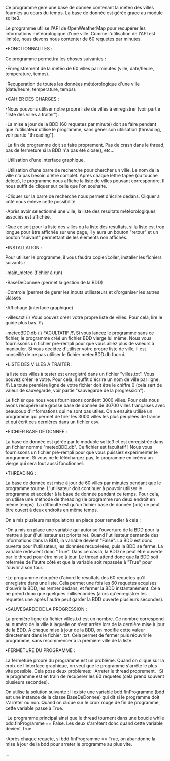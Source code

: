 Ce programme gère une base de donnée contenant la météo des villes fournies au cours du temps. La base de donnée est gérée grace au module sqlite3.

Le programme utilise l'API de OpenWeatherMap pour recupérer les informations météorologique d'une ville. Comme l'utilisation de l'API est limitée, nous devons nous contenter de 60 requetes par minutes.


•FONCTIONNALITES :

Ce programme permettra les choses suivantes :

-Enregistrement de la météo de 60 villes par minutes (ville, date/heure, temperature, temps).

-Recuperation de toutes les données météorologique d'une ville (date/heure, temperature, temps).


•CAHIER DES CHARGES :

-Nous pouvons utiliser notre propre liste de villes à enregistrer (voir partie "liste des villes à traiter").

-La mise a jour de la BDD (60 requetes par minute) doit se faire pendant que l'utilisateur utilise le programme, sans géner son utilisation (threading, voir partie "threading").

-La fin de programme doit se faire proprement. Pas de crash dans le thread, pas de fermeture si la BDD n'a pas été close(), etc...

-Utilisation d'une interface graphique.

-Utilisation d'une barre de recherche pour chercher un ville. Le nom de la ville n'a pas besoin d'être complet. Après chaque lettre tapée (ou touche delete), le programme nous affiche la liste de villes pouvant correspondre. Il nous suffit de cliquer sur celle que l'on souhaite.

-Cliquer sur la barre de recherche nous permet d'écrire dedans. Cliquer à côté nous enlève cette possibilité.

-Après avoir selectionné une ville, la liste des resultats météorologiques associés est affichée.

-Que ce soit pour la liste des villes ou la liste des resultats, si la liste est trop longue pour être affichée sur une page, il y aura un bouton "retour" et un bouton "suivant" permettant de les éléments non affichés.


•INSTALLATION :

Pour utiliser le programme, il vous faudra copier/coller, installer les fichiers suivants :

-main_meteo (fichier à run)

-BaseDeDonnee (permet la gestion de la BDD)

-Controle (permet de gerer les inputs utilisateurs et d'organiser les autres classes

-Affichage (interface graphique)

-villes.txt /!\ Vous pouvez creer votre propre liste de villes. Pour cela, lire le guide plus bas. /!\

-meteoBDD.db /!\ FACULTATIF /!\ Si vous lancez le programme sans ce fichier, le programme créé un fichier BDD vierge lui même. Nous vous fournissons un fichier pré-rempli pour que vous aillez plus de valeurs à manipuler. Si vous décidez d'utiliser votre propre liste de ville, il est conseillé de ne pas utiliser le fichier meteoBDD.db fourni.


•LISTE DES VILLES A TRAITER :

la liste des villes à tester est enregistré dans un fichier "villes.txt". Vous pouvez créer le votre. Pour cela, il suffit d'écrire un nom de ville par ligne. /!\ La toute première ligne de votre fichier doit être le chiffre 0 (cela sert de valeur de sauvegarde, voir partie "sauvegarde de la progression").

Le fichier que nous vous fournissons contient 3000 villes. Pour cela nous avons récupéré une grosse base de donnée de 36700 villes françaises avec beaucoup d'informations qui ne sont pas utiles. On a ensuite utilisé un programme qui permet de trier les 3000 villes les plus peuplées de france et qui écrit ces dernières dans un fichier csv.


•FICHIER BASE DE DONNEE :

La base de donnée est gérée par le moduble sqlite3 et est enregistrée dans un fichier nommé "meteoBDD.db".
Ce fichier est facultatif ! Nous vous fournissons un fichier pré-rempli pour que vous puissiez expérimenter le programme. Si vous ne le téléchargez pas, le programme en crééra un vierge qui sera tout aussi fonctionnel.


•THREADING :

La base de donnée est mise à jour de 60 villes par minutes pendant que le programme tourne.
L'utilisateur doit continuer à pouvoir utiliser le programme et accéder à la base de donnée pendant ce temps.
Pour cela, on utilise une méthode de threading (le programme run deux endroit en même temps).
La difficulté est qu'un fichier base de donnée (.db) ne peut être ouvert à deux endroits en même temps.

On a mis plusieurs manipulations en place pour remedier à cela :

-On a mis en place une variable qui autorise l'ouverture de la BDD pour la mettre à jour (l'utilisateur est prioritaire).
Quand l'utilisateur demande des informations dans la BDD, la variable devient "False". La BDD est donc ouverte pour l'utilisateur, les données recupérées, puis la BDD se ferme. La variable redevient donc "True".
Dans ce cas là, la BDD ne peut être ouverte par le thread pour être mise à jour. Le thread attend donc que la BDD soit refermée de l'autre côté et que la variable soit repassée à "True" pour l'ouvrir à son tour.

-Le programme récupère d'abord le resultats des 60 requetes qu'il enregistre dans une liste. Cela permet une fois les 60 requetes acquises d'ouvrir la BDD, les rentrer dedans, et fermer la BDD instantanément. Cela ne prend donc que quelques millisecondes (alors qu'enregistrer les requetes une après l'autre peut garder la BDD ouverte plusieurs secondes).


•SAUVEGARDE DE LA PROGRESSION :

La première ligne du fichier villes.txt est un nombre. Ce nombre correspond au numéro de la ville à laquelle on s'est arrêté lors de la dernière mise à jour de la BDD. A chaque mise à jour de la BDD, on modifie cette valeur directement dans le fichier .txt. Cela permet de fermer puis réouvrir le programme, sans recommencer à la première ville de la liste.


•FERMETURE DU PROGRAMME :

La fermeture propre du programme est un problème. Quand on clique sur la croix de l'interface graphique, on veut que le programme s'arrête le plus vite possible. Cela pose deux problèmes:
-Arreter le thread proprement.
-Si le programme est en train de recuperer les 60 requetes (cela prend souvent plusieurs secondes).

On utilise la solution suivante :
Il existe une variable bdd.finProgramme (bdd est une instance de la classe BaseDeDonnee) qui dit si le programme doit s'arrêter ou non. Quand on clique sur le croix rouge de fin de programme, cette variable passe à True.

-Le programme principal ainsi que le thread tournent dans une boucle while bdd.finProgramme == False. Les deux s'arrêtent donc quand cette variable devient True.

-Après chaque requete, si bdd.finProgramme == True, on abandonne la mise à jour de la bdd pour arreter le programme au plus vite.



...

